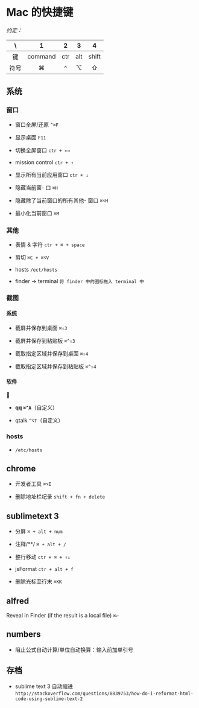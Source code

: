 # Mac 的快捷键

*约定：*
	
 \  | 1       | 2  | 3 | 4   |
:--:|:-------:|:--:|:-:|:---:|
 键 | command | ctr|alt|shift|
 符号| ⌘       | ^  | ⌥ | ⇧   |

## 系统

### 窗口

- 窗口全屏/还原 `^⌘F`

- 显示桌面 `F11`

- 切换全屏窗口 `ctr + ←→`
 
- mission control `ctr + ↑`

- 显示所有当前应用窗口 `ctr + ↓`

- 隐藏当前窗- 口 `⌘H`

- 隐藏除了当前窗口的所有其他- 窗口 `⌘⌥H`

- 最小化当前窗口 `⌘M`

### 其他

- 表情 & 字符 `ctr + ⌘ + space`

- 剪切 `⌘C + ⌘⌥V`

- hosts `/ect/hosts`

- finder -> terminal `将 finder 中的图标拖入 terminal 中`

### 截图

#### 系统

- 截屏并保存到桌面 `⌘⇧3`

- 截屏并保存到粘贴板 `⌘^⇧3`

- 截取指定区域并保存到桌面 `⌘⇧4`

- 截取指定区域并保存到粘贴板 `⌘^⇧4`

#### 软件

- **qq `⌘^A`**（自定义）

- qtalk `^⌥T`（自定义）

### hosts

- `/etc/hosts`

## chrome

- 开发者工具 `⌘⌥I`

- 删除地址栏纪录 `shift + fn + delete`

## sublimetext 3

- 分屏 `⌘ + alt + num`

- 注释/**/ `⌘ + alt + /`

- 整行移动 `ctr + ⌘ + ↑↓`

- jsFormat `ctr + alt + f`

- 删除光标至行末 `⌘KK`

## alfred

Reveal in Finder (if the result is a local file) `⌘↩`

## numbers

- 阻止公式自动计算/单位自动换算：输入前加单引号

## 存档

- sublime text 3 自动缩进 `http://stackoverflow.com/questions/8839753/how-do-i-reformat-html-code-using-sublime-text-2`


